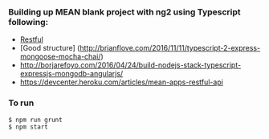### Building up MEAN blank project with ng2 using Typescript following:
* [Restful](http://scottksmith.com/blog/2014/05/05/beer-locker-building-a-restful-api-with-node-crud/)
* [Good structure] (http://brianflove.com/2016/11/11/typescript-2-express-mongoose-mocha-chai/)
* http://borjarefoyo.com/2016/04/24/build-nodejs-stack-typescript-expressjs-mongodb-angularjs/
* https://devcenter.heroku.com/articles/mean-apps-restful-api

### To run
```sh
$ npm run grunt
$ npm start
```